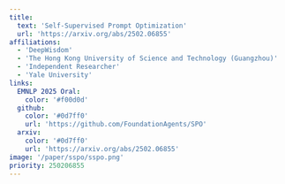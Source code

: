 ```yaml
---
title:
  text: 'Self-Supervised Prompt Optimization'
  url: 'https://arxiv.org/abs/2502.06855'
affiliations:
  - 'DeepWisdom'
  - 'The Hong Kong University of Science and Technology (Guangzhou)'
  - 'Independent Researcher'
  - 'Yale University'
links:
  EMNLP 2025 Oral:
    color: '#f00d0d'
  github:
    color: '#0d7ff0'
    url: 'https://github.com/FoundationAgents/SPO'
  arxiv:
    color: '#0d7ff0'
    url: 'https://arxiv.org/abs/2502.06855'
image: '/paper/sspo/sspo.png'
priority: 250206855
---
```

